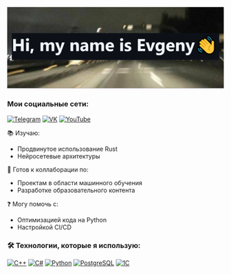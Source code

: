 
<div id="header" align="center">
  <img src="https://raw.githubusercontent.com/Skrrt-glitch/Skrrt-glitch/433fc88f8f9879e3c40072a1270c556fc1f2a0e6/image/banner.png" width="700"/>
</div>

### Мои социальные сети: 
  [![Telegram](https://img.shields.io/badge/Telegram-2CA5E0?style=for-the-badge&logo=telegram&logoColor=white)](https://t.me/sqrrrt)
  [![VK](https://img.shields.io/badge/VK-0077FF?style=for-the-badge&logo=vk&logoColor=white)](https://vk.com/459001089)
  [![YouTube](https://img.shields.io/badge/YouTube-FF0000?style=for-the-badge&logo=youtube&logoColor=white)](https://www.youtube.com/watch?v=y25k0SImB8Y)


📚 Изучаю:  
- Продвинутое использование Rust  
- Нейросетевые архитектуры  

🤝 Готов к коллаборации по:  
- Проектам в области машинного обучения  
- Разработке образовательного контента  

❓ Могу помочь с:  
- Оптимизацией кода на Python  
- Настройкой CI/CD  



### 🛠 Технологии, которые я использую:

[![C++](https://img.shields.io/badge/C++-00599C?style=for-the-badge&logo=c%2B%2B&logoColor=white)](https://isocpp.org/)
[![C#](https://img.shields.io/badge/C%23-239120?style=for-the-badge&logo=c-sharp&logoColor=white)](https://learn.microsoft.com/ru-ru/dotnet/csharp/)
[![Python](https://img.shields.io/badge/Python-3776AB?style=for-the-badge&logo=python&logoColor=white)](https://www.python.org/)
[![PostgreSQL](https://img.shields.io/badge/PostgreSQL-4169E1?style=for-the-badge&logo=postgresql&logoColor=white)](https://www.postgresql.org/)
[![1C](https://img.shields.io/badge/1C-1C1C1C?style=for-the-badge&logo=1C&logoColor=white)](https://1c.ru/)
